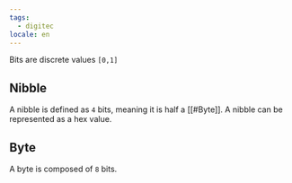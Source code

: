 ```yaml
---
tags:
  - digitec
locale: en
---
```


Bits are discrete values `[0,1]`

## Nibble

A nibble is defined as `4` bits, meaning it is half a [[#Byte]]. A nibble can be represented as a hex value.

## Byte

A byte is composed of `8` bits.

